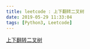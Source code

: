 ```yaml
---
title: leetcode : 上下翻转二叉树
date: 2019-05-29 11:33:04
tags: [Python3, Leetcode]
---
```


[上下翻转二叉树](https://leetcode-cn.com/problems/binary-tree-upside-down/)


